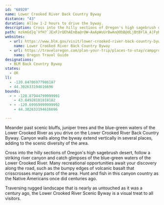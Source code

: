 ```yaml
---
id: "68920"
name: Lower Crooked River Back Country Byway
distance: "43"
duration: Allow 1-2 hours to drive the byway.
description: Cross into the hilly sections of Oregon's high sagebrush desert, follow a striking river canyon and catch glimpses of the blue-green waters of the Lower Crooked River.
path: mzkmGd}q`VfH?`JExFJrQEhAEnBa@r@W~AaApWuUrBwAn@ObB@dLjBtBYlA_A|FyHrBgAx@SdBEp@JjAZzF~BzM^nAf@nArAtGlHbH`JvUb\pHxJhAbBxBvG`@d@lBr@xCTfB?lCPlVElLPjDXtp@hK~Af@`~@~b@n@TxO`B|Iq@~LMrJa@`Fr@fD`AbCdBp[pWhUnRbAdAxA~BrC|E~A~Bn@v@vFzDt@~@bCfEpAlCbClHd@l@~@d@vCd@bEJbQnBzCDlBMfGsBdAe@l@g@|DaFhBmF|BmEjBeB`BeAXEjADjDlBj@x@bB~CxAlBvFnFxBvAbCv@xC`@zCGrCy@nFyCnMeJvGgDr@YjBSb@QxPiLbC_CrIoKp@wAj@aBRmAHeBMuFuAoTS_J?iCHsAn@_Gn@sC|@mCzSkf@b@aCd@_F\uAh@_Bn@qAfCaDzMsKdCiBxAk@tEeAz@e@|@y@zRkZrAgCh@mB~A_N\oBlAwD~@iB~AsBbA}@~Q{JrCmAlF_ArBBfGz@lC`Ax@p@pOhPv@d@hAFVEfAi@^e@^w@b@_CrAcLj@aCx@qBfBaCrCkBxB_A`LuDrBqBbBaAbI_BlAKh@BlDhA~AbAlBfB~BdCr@xA|G|TbAxBx@`ArAjAxVtPh@XjHxBf\lJ~AZhCJnAMh@QvBaB~@wAbGoKh@eBFe@C{Ae@kBaC{EkA}AqAu@iCgAcA}@k@u@}@eCYeBAm@?{GYeHCuCLaJ?kFe@cEY}AgAsCo@y@oCsA}@Go@XyB`DoAz@yA\qAx@{AW}Ab@[CcAoAyAo@SUy@sCoAsAMe@GaC]eC?g@Dq@fCyHdCgElAeAfE{BtBaBzF}GrAoBdBeAfAaArBeEd@e@lAk@t@Ij@@pFfArA?rH}C`Aw@Z_ABy@c@kBm@cBkAeCo@gCOcAmA_RCyER_Fh@{CrAwDj@aAr@m@x@]bAMpJv@fFxAzKx@dAEvASxAk@nBsAb@o@h@wAx@oE`@iFf@iLhByKj@{A`CyCf@_@zAm@tAKvBJnAd@dBfBrEtHnFtGnAv@dA^n@F~@Gr@QbA{@R_@h@iBJcAByBCo@SiAsC{G{@kCy@mE@w@Rg@l@s@rHeDTa@Fk@SgBC}@Lo@x@iA`Au@r@Y`F_BjImFbC_AnCSdADtH~@pPz@lEj@`DLhADbCUz@?fBNnAb@`Bx@nAfAd@r@l@~A~@`GX`@n@HXYNk@OaGJsA\cAd@_AbD}DrB_Az@m@b@w@rAsDt@gA|Ay@lV_EhADfEx@bS~@~PnErBVdB?vGkAnBD~@PfAl@j@j@p@rAz@dA|Ax@h@L~@?nB_@|@Gr@Rj@d@x@lA|@t@nBp@fFlA~APvCMljA}YtQqDhAo@hAiBrB}Dx@kAvG_D~AmAt@mA`@eA^yCh@{BxAeCx@sBp@gEn@mBl@eAxBeBd@y@VsA?q@OuAiBsIs@{B}@mAsFkGsAk@eAAiA`@aAhAeAfCo@~@uAf@sARmAl@oBvC_AXm@Qi@s@Kg@c@aJBkCZaGEkBw@cIA}@@gAf@gDN_EiBkOcAeEUsBCkCKaAO_As@gCOqBJuDv@aDDcBOm@O]iBcCsAmDsC_E{E{Lq@wBScAO_B?gAh@kOCgAKgAm@aCi@_A{AeBqAeCa@uAy@cBSyABgCh@aBvFgJ^eAFy@e@cVk@oKJwBvH{i@n@oCxCeKv@uBhA}AhBiAbAwAfN_Zx@y@|ASpE^f@Kl@k@|@yAt@s@lGsCxPsKd@SzEu@|IkBlEe@dKYjBYpA?t@DpEfBn@Fh@GtAm@l@ExCRxBErXmBp@]j@i@`GmIbAy@x@StAEl@J~D`CnAZ^G|Ad@~AJjDy@jMmBzKc@j@k@lBgEZ[p@Yd@Lb@^rHlMfBbAzCb@fA?rAe@tEmCrA_@l@Jb@XxF`GnCfCbAj@v@D~C_@x@LrCx@vAxAnA|@bBl@fFl@nCdBx@rA~@hCh@|@zF`GxDfFlBjAv@R|@Fx@Avo@oMtEs@dBKvBDhg@tDrCj@hAd@lBtAdArA\p@v[tz@dAzBdFfNxRlg@pBrCtNnPlEtGt^rk@zEhHnC~Cn\x\hArAx@bAfIbOxAdBta@~V|Cp@lCFzBr@dIvGn@L\E~BaA|Cq@~AgAlBeBrEyBlBsA~CsD~A_@`A?fG~@hAY`Aw@zCgDrE{DbCs@hARxBr@vLjBzBfApAXzF_AhBm@x@q@r@iAnCgP~@aIReCRsGt@aDNmAJ{Fl@cCb@aAhAmArFyCbEgCxAk@l@Dt@Xh@x@Nz@RvCd@fBr@xA~@`AlAj@pA^zDh@zIzAnDWvEaAzbBc`@bhAsVxYeHrMsB`J[hpDRbIAfD}A
websites:
  - url: https://www.blm.gov/visit/lower-crooked-river-back-country-byway
    name: Lower Crooked River Back Country Byway
  - url: https://traveloregon.com/plan-your-trip/places-to-stay/campgrounds/post-pile-campground/
    name: Oregon Travel Guide
designations:
  - BLM Back Country Byway
states:
  - OR
ll:
  - -120.84706977986187
  - 44.302633194616696
bounds:
  - - -120.87944799999991
    - 43.84928181818182
  - - -120.69959999999992
    - 44.302633194616696

---
```


Meander past scenic bluffs, juniper trees and the blue-green waters of the Lower Crooked River as you drive on the Lower Crooked River Back Country Byway. Canyon walls along the byway extend vertically in several places, adding to the scenic diversity of the area.

Cross into the hilly sections of Oregon's high sagebrush desert, follow a striking river canyon and catch glimpses of the blue-green waters of the Lower Crooked River. Many recreational opportunities await your discovery along the road, such as the bumpy edges of volcanic basalt that crisscrosses many parts of the area. Hunt and fish in this canyon country as the Native Americans once did centuries ago.

Traversing rugged landscape that is nearly as untouched as it was a century ago, the Lower Crooked River Scenic Byway is a visual treat to all visitors. 
